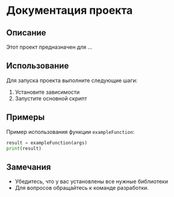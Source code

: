 # Документация проекта

## Описание
Этот проект предназначен для ...

## Использование
Для запуска проекта выполните следующие шаги:
1. Установите зависимости
2. Запустите основной скрипт

## Примеры
Пример использования функции `exampleFunction`:
```python
result = exampleFunction(args)
print(result)
```

## Замечания
- Убедитесь, что у вас установлены все нужные библиотеки
- Для вопросов обращайтесь к команде разработки.